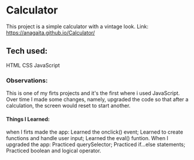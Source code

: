 # Calculator
This project is a simple calculator with a vintage look.
Link: https://anagaita.github.io/Calculator/

## Tech used:
HTML
CSS
JavaScript

### Observations:
This is one of my firts projects and it's the first where i used JavaScript.
Over time I made some changes, namely, upgraded the code so that after a calculation, the screen would reset to start another.

#### Things I Learned:
when I firts made the app:
  Learned the onclick() event;
  Learned to create functions and handle user input;
  Learned the eval() funtion.
When I upgraded the app:
  Practiced querySelector;
  Practiced if...else statements;
  Practiced boolean and logical operator.
